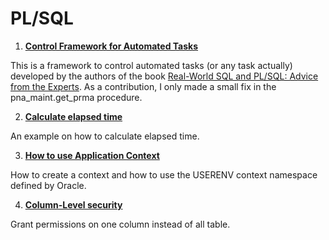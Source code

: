# PL/SQL

1. **[Control Framework for Automated Tasks](https://github.com/robinsonlovatto/pl-sql/tree/main/control_framework_for_automated_tasks)**

This is a framework to control automated tasks (or any task actually) developed by the authors of the book [Real-World SQL and PL/SQL: Advice from the Experts](https://www.mhprofessional.com/real-world-sql-and-pl-sql-advice-from-the-experts-9781259640971-usa-group). As a contribution, I only made a small fix in the pna_maint.get_prma procedure.

2.  **[Calculate elapsed time](https://github.com/robinsonlovatto/pl-sql/blob/main/calculate_elapsed_time.sql)**

An example on how to calculate elapsed time. 

3.  **[How to use Application Context](https://github.com/robinsonlovatto/pl-sql/tree/main/application_context)**

How to create a context and how to use the USERENV context namespace defined by Oracle.

4.  **[Column-Level security](https://github.com/robinsonlovatto/pl-sql/blob/main/column-level-security.sql)**

Grant permissions on one column instead of all table.


